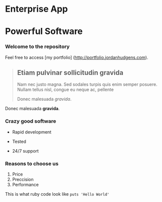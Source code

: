 Enterprise App
==============

Powerful Software
=================

### Welcome to the repository

Feel free to access [my portfolio] (http://portfolio.jordanhudgens.com).

> ## Etiam pulvinar sollicitudin gravida
>
> Nam nec justo magna. Sed sodales turpis quis enim semper posuere. Nullam tellus nisl, congue eu neque ac, pellente
>
> Donec malesuada *gravida*.

Donec malesuada **gravida**.

### Crazy good software
* Rapid development
+ Tested
* 24/7 support

### Reasons to choose us 

1. Price
2. Preccision
3. Performance

This is what ruby code look like `puts 'Hello World'`